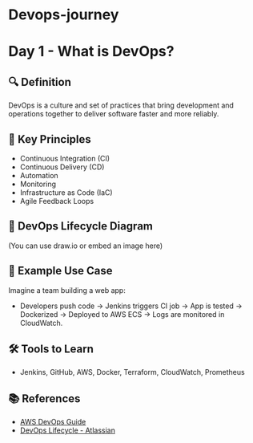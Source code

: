 # Devops-journey
# Day 1 - What is DevOps?

## 🔍 Definition
DevOps is a culture and set of practices that bring development and operations together to deliver software faster and more reliably.

## 🧱 Key Principles
- Continuous Integration (CI)
- Continuous Delivery (CD)
- Automation
- Monitoring
- Infrastructure as Code (IaC)
- Agile Feedback Loops

## 🔁 DevOps Lifecycle Diagram
(You can use draw.io or embed an image here)

## 📌 Example Use Case
Imagine a team building a web app:
- Developers push code → Jenkins triggers CI job → App is tested → Dockerized → Deployed to AWS ECS → Logs are monitored in CloudWatch.

## 🛠️ Tools to Learn
- Jenkins, GitHub, AWS, Docker, Terraform, CloudWatch, Prometheus

## 📚 References
- [AWS DevOps Guide](https://aws.amazon.com/devops/what-is-devops/)
- [DevOps Lifecycle - Atlassian](https://www.atlassian.com/devops)
